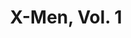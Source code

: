 ---
title: "X-Men, Vol. 1"
issue: 2A
issue_nr: 2
full_title: Firestorm
subtitle: ""
story_arc: ""
crossover: ""
variant: A
publisher: Marvel Comics
creators: 
  - Chris Claremont
  - Jim Lee
  - Scott Williams
release_date: "Sep 03, 1991"
release_year: 1991
genre:
  - Action
  - Adventure
  - Super-Heroes
format: Comic
pages: 32
signed_by: ""
price: 1
---